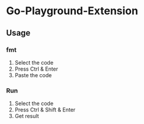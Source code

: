 # Go-Playground-Extension

## Usage
### fmt
1. Select the code
2. Press Ctrl & Enter
3. Paste the code

### Run
1. Select the code
2. Press Ctrl & Shift & Enter
3. Get result